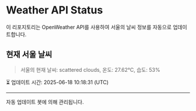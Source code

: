 
# Weather API Status

이 리포지토리는 OpenWeather API를 사용하여 서울의 날씨 정보를 자동으로 업데이트합니다.

## 현재 서울 날씨
> 서울의 현재 날씨: scattered clouds, 온도: 27.62°C, 습도: 53%

⏳ 업데이트 시간: 2025-06-18 10:18:31 (UTC)

---
자동 업데이트 봇에 의해 관리됩니다.
